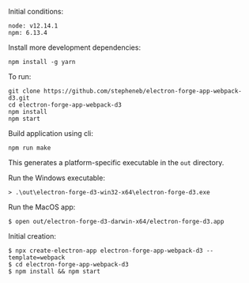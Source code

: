 Initial conditions:
```
node: v12.14.1
npm: 6.13.4
```

Install more development dependencies:
```
npm install -g yarn
```

To run:
```
git clone https://github.com/stepheneb/electron-forge-app-webpack-d3.git
cd electron-forge-app-webpack-d3
npm install
npm start
```

Build application using cli:
```
npm run make
```
This generates a platform-specific executable in the `out` directory.

Run the Windows executable:
```
> .\out\electron-forge-d3-win32-x64\electron-forge-d3.exe
```

Run the MacOS app:
```
$ open out/electron-forge-d3-darwin-x64/electron-forge-d3.app
```

Initial creation:
```
$ npx create-electron-app electron-forge-app-webpack-d3 --template=webpack
$ cd electron-forge-app-webpack-d3
$ npm install && npm start
```
